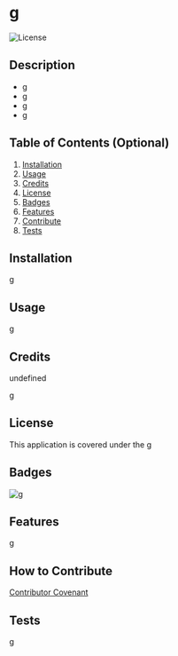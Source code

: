 # g
![License](https://img.shields.io/badge/License-g-blue.svg)
  
  ## Description
   
  - g
  - g
  - g
  - g
  
## Table of Contents (Optional)
  
  1. [Installation](#installation)
  2. [Usage](#usage)
  3. [Credits](#credits)
 1. [License](#License)
  4. [Badges](#badges)
  5. [Features](#features)
  6. [Contribute](#contribute)
  7. [Tests](#tests)

## Installation

g
  
## Usage
  
g
  
## Credits
  
undefined
  
g

## License

This application is covered under the g
   
## Badges
  
![g](https://img.shields.io/github/languages/top/undefined/g)
    
## Features
  
g
  
## How to Contribute
  
[Contributor Covenant](https://www.contributor-covenant.org/)

## Tests
  
g